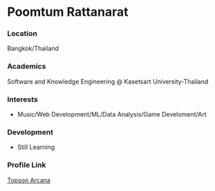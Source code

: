 # Poomtum Rattanarat

### Location

Bangkok/Thailand

### Academics

Software and Knowledge Engineering @ Kasetsart University-Thailand

### Interests

- Music/Web Development/ML/Data Analysis/Game Develoment/Art

### Development

- Still Learning

### Profile Link

[Topson Arcana](https://github.com/TopsonArcana)